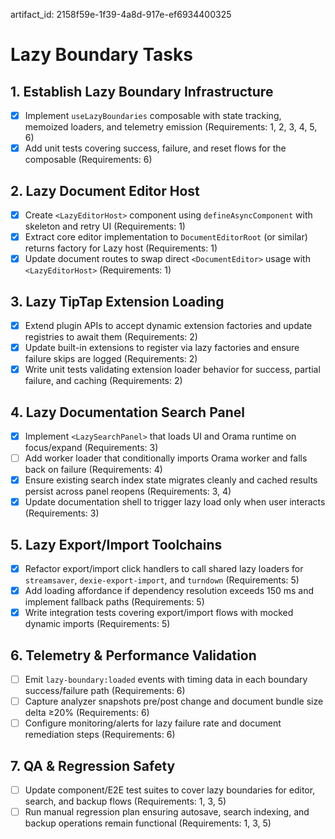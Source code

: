 artifact_id: 2158f59e-1f39-4a8d-917e-ef6934400325

# Lazy Boundary Tasks

## 1. Establish Lazy Boundary Infrastructure

-   [x] Implement `useLazyBoundaries` composable with state tracking, memoized loaders, and telemetry emission (Requirements: 1, 2, 3, 4, 5, 6)
-   [x] Add unit tests covering success, failure, and reset flows for the composable (Requirements: 6)

## 2. Lazy Document Editor Host

-   [x] Create `<LazyEditorHost>` component using `defineAsyncComponent` with skeleton and retry UI (Requirements: 1)
-   [x] Extract core editor implementation to `DocumentEditorRoot` (or similar) returns factory for Lazy host (Requirements: 1)
-   [x] Update document routes to swap direct `<DocumentEditor>` usage with `<LazyEditorHost>` (Requirements: 1)

## 3. Lazy TipTap Extension Loading

-   [x] Extend plugin APIs to accept dynamic extension factories and update registries to await them (Requirements: 2)
-   [x] Update built-in extensions to register via lazy factories and ensure failure skips are logged (Requirements: 2)
-   [x] Write unit tests validating extension loader behavior for success, partial failure, and caching (Requirements: 2)

## 4. Lazy Documentation Search Panel

-   [x] Implement `<LazySearchPanel>` that loads UI and Orama runtime on focus/expand (Requirements: 3)
-   [ ] Add worker loader that conditionally imports Orama worker and falls back on failure (Requirements: 4)
-   [x] Ensure existing search index state migrates cleanly and cached results persist across panel reopens (Requirements: 3, 4)
-   [x] Update documentation shell to trigger lazy load only when user interacts (Requirements: 3)

## 5. Lazy Export/Import Toolchains

-   [x] Refactor export/import click handlers to call shared lazy loaders for `streamsaver`, `dexie-export-import`, and `turndown` (Requirements: 5)
-   [x] Add loading affordance if dependency resolution exceeds 150 ms and implement fallback paths (Requirements: 5)
-   [x] Write integration tests covering export/import flows with mocked dynamic imports (Requirements: 5)

## 6. Telemetry & Performance Validation

-   [ ] Emit `lazy-boundary:loaded` events with timing data in each boundary success/failure path (Requirements: 6)
-   [ ] Capture analyzer snapshots pre/post change and document bundle size delta ≥20% (Requirements: 6)
-   [ ] Configure monitoring/alerts for lazy failure rate and document remediation steps (Requirements: 6)

## 7. QA & Regression Safety

-   [ ] Update component/E2E test suites to cover lazy boundaries for editor, search, and backup flows (Requirements: 1, 3, 5)
-   [ ] Run manual regression plan ensuring autosave, search indexing, and backup operations remain functional (Requirements: 1, 3, 5)
